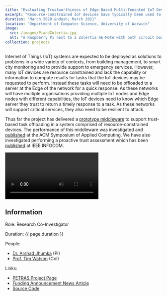 ```yaml
---
title: "Evaluating Trustworthiness of Edge-Based Multi-Tenanted IoT Devices"
excerpt: "Resource-constrained IoT devices have typically been used to perform sensing and actuation, however, there is increasing interest in those devices performing decision making. However, if these tasks are computationally or memory intensive, then the IoT devices will not have insufficient resources to execute the tasks. One solution is to offload the tasks from resource-constrained IoT devices to resource-rich Edge nodes. For redundancy multiple Edge nodes should be provisioned, but this raises the question of which Edge node should be selected to perform a task. This project investigated building a middleware to perform task offloading based on a measure of behavioural trust with limited resources (e.g., 32 KiB of RAM)."
duration: "March 2020 &ndash; March 2021"
location: "Department of Computer Science, University of Warwick"
image:
  src: /images/PiandZolertia.jpg
  alt: "A Raspberry Pi next to a Zolertia RE-Mote with both circuit boards exposed"
collection: projects
---
```


Internet of Things (IoT) systems are expected to be deployed as solutions to problems in a wide variety of contexts, from building management, to smart city monitoring and to provide support to emergency services. However, many IoT devices are resource constrained and lack the capability or information to compute results for tasks that the IoT devices may be requested to perform. Instead these tasks will need to be offloaded to a server at the Edge of the network for a quick response. As these networks will have multiple organisations providing multiple IoT nodes and Edge nodes with different capabilities, the IoT devices need to know which Edge server they trust to return a timely response to a task. As these networks will support critical services, they also need to be resilient to attack.

Thus far the project has delivered a [prototype middleware](https://github.com/MBradbury/iot-trust-task-alloc) to support trust-based task offloading in a system comprised of resource-constrained devices. The performance of this middleware was investigated and [published](/talks/2021-03-22-SAC) at the ACM Symposium of Applied Computing. We have also investigated performing a proactive trust assessment which has been [published](/talks/2021-05-11-InfoCom) at IEEE INFOCOM.

<video controls="" style="max-width: 100%; max-height: 100%;"><source src="/videos/PETRAS-URB.mp4" type="video/mp4"/></video>

## Information

Role: Research Co-Investigator

Duration: {{ page.duration }}

People:
 * [Dr. Arshad Jhumka](https://warwick.ac.uk/fac/sci/dcs/people/arshad_jhumka/) (PI)
 * [Prof. Tim Watson](https://warwick.ac.uk/fac/sci/wmg/people/profile/?wmgid=1077) (CoI)

Links:
 * [PETRAS Project Page](https://petras-iot.org/project/evaluating-trustworthiness-of-edge-based-multi-tenanted-iot-devices-team/)
 * [Funding Announcement News Article](https://warwick.ac.uk/fac/sci/dcs/news/?newsItem=8a1785d8721768f401723d62f6e13f9f)
 * [Source Code](https://github.com/MBradbury/iot-trust-task-alloc)
